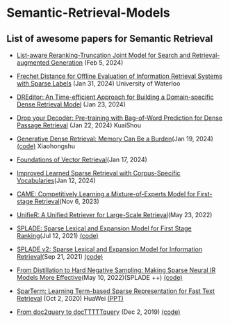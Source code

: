# Semantic-Retrieval-Models
List of awesome papers for Semantic Retrieval
----
- [List-aware Reranking-Truncation Joint Model for Search and Retrieval-augmented Generation](https://arxiv.org/pdf/2402.02764.pdf) (Feb 5, 2024)
- [Frechet Distance for Offline Evaluation of Information Retrieval Systems with Sparse Labels](https://arxiv.org/pdf/2401.17543.pdf) (Jan 31, 2024) University of Waterloo
- [DREditor: An Time-efficient Approach for Building a Domain-specific Dense Retrieval Model](https://arxiv.org/pdf/2401.12540.pdf) (Jan 23, 2024) 
- [Drop your Decoder: Pre-training with Bag-of-Word Prediction for Dense Passage Retrieval](https://arxiv.org/pdf/2401.11248.pdf) (Jan 22, 2024) KuaiShou
- [Generative Dense Retrieval: Memory Can Be a Burden](https://arxiv.org/abs/2401.10487)(Jan 19, 2024)[(code)](https://github.com/ypw0102/GDR) Xiaohongshu
- [Foundations of Vector Retrieval](https://arxiv.org/abs/2401.09350)(Jan 17, 2024)
- [Improved Learned Sparse Retrieval with Corpus-Specific Vocabularies](https://arxiv.org/abs/2401.06703)(Jan 12, 2024)
- [CAME: Competitively Learning a Mixture-of-Experts Model for First-stage Retrieval](https://arxiv.org/abs/2311.02834)(Nov 6, 2023)
- [UnifieR: A Unified Retriever for Large-Scale Retrieval](https://arxiv.org/abs/2205.11194)(May 23, 2022)
- [SPLADE: Sparse Lexical and Expansion Model for First Stage Ranking](https://arxiv.org/abs/2107.05720)(Jul 12, 2021)    [(code)](https://github.com/naver/splade/tree/main?tab=readme-ov-file)
- [SPLADE v2: Sparse Lexical and Expansion Model for Information Retrieval](https://arxiv.org/abs/2109.10086)(Sep 21, 2021)    [(code)](https://github.com/naver/splade/tree/main?tab=readme-ov-file)
- [From Distillation to Hard Negative Sampling: Making Sparse Neural IR Models More Effective](https://arxiv.org/abs/2205.04733)(May 10, 2022)(SPLADE ++)    [(code)](https://github.com/naver/splade/tree/main?tab=readme-ov-file)
- [SparTerm: Learning Term-based Sparse Representation for Fast Text Retrieval](https://arxiv.org/abs/2010.00768) (Oct 2, 2020) HuaWei [(PPT)](https://liuquncn.github.io/talks/20210602-BAAI-IR-Forum/SparTerm%20Learning%20Term-based%20Sparse%20Representation.pdf)

- [From doc2query to docTTTTTquery](https://cs.uwaterloo.ca/~jimmylin/publications/Nogueira_Lin_2019_docTTTTTquery-v2.pdf) (Dec 2, 2019)  [(code)](https://github.com/castorini/docTTTTTquery) 
